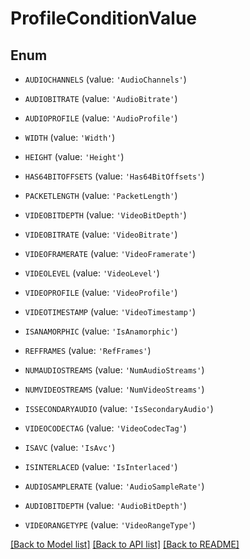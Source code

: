 # ProfileConditionValue


## Enum

* `AUDIOCHANNELS` (value: `'AudioChannels'`)

* `AUDIOBITRATE` (value: `'AudioBitrate'`)

* `AUDIOPROFILE` (value: `'AudioProfile'`)

* `WIDTH` (value: `'Width'`)

* `HEIGHT` (value: `'Height'`)

* `HAS64BITOFFSETS` (value: `'Has64BitOffsets'`)

* `PACKETLENGTH` (value: `'PacketLength'`)

* `VIDEOBITDEPTH` (value: `'VideoBitDepth'`)

* `VIDEOBITRATE` (value: `'VideoBitrate'`)

* `VIDEOFRAMERATE` (value: `'VideoFramerate'`)

* `VIDEOLEVEL` (value: `'VideoLevel'`)

* `VIDEOPROFILE` (value: `'VideoProfile'`)

* `VIDEOTIMESTAMP` (value: `'VideoTimestamp'`)

* `ISANAMORPHIC` (value: `'IsAnamorphic'`)

* `REFFRAMES` (value: `'RefFrames'`)

* `NUMAUDIOSTREAMS` (value: `'NumAudioStreams'`)

* `NUMVIDEOSTREAMS` (value: `'NumVideoStreams'`)

* `ISSECONDARYAUDIO` (value: `'IsSecondaryAudio'`)

* `VIDEOCODECTAG` (value: `'VideoCodecTag'`)

* `ISAVC` (value: `'IsAvc'`)

* `ISINTERLACED` (value: `'IsInterlaced'`)

* `AUDIOSAMPLERATE` (value: `'AudioSampleRate'`)

* `AUDIOBITDEPTH` (value: `'AudioBitDepth'`)

* `VIDEORANGETYPE` (value: `'VideoRangeType'`)

[[Back to Model list]](../README.md#documentation-for-models) [[Back to API list]](../README.md#documentation-for-api-endpoints) [[Back to README]](../README.md)


